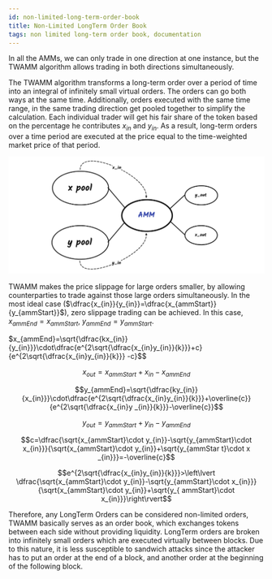 ```yaml
---
id: non-limited-long-term-order-book
title: Non-Limited LongTerm Order Book
tags: non limited long-term order book, documentation
---
```


In all the AMMs, we can only trade in one direction at one instance, but the TWAMM algorithm allows trading in both directions simultaneously.

The TWAMM algorithm transforms a long-term order over a period of time into an integral of infinitely small virtual orders. The orders can go both ways at the same time. Additionally, orders executed with the same time range, in the same trading direction get pooled together to simplify the calculation. Each individual trader will get his fair share of the token based on the percentage he contributes $x_{in}$ and $y_{in}$. As a result, long-term orders over a time period are executed at the price equal to the time-weighted market price of that period.

![](images/lt-swap-in-out.png)

TWAMM makes the price slippage for large orders smaller, by allowing counterparties to trade against those large orders simultaneously. In the most ideal case ($\dfrac{x_{in}}{y_{in}}=\dfrac{x_{ammStart}}{y_{ammStart}}$), zero slippage trading can be achieved. In this case, $x_{ammEnd}=x_{ammStart}$​, $y_{ammEnd}=y_{ammStart}$.

$x_{ammEnd}=\sqrt{\dfrac{kx_{in}}{y_{in}}}\cdot\dfrac{e^{2\sqrt{\dfrac{x_{in}y_{in}}{k}}}+c}{e^{2\sqrt{\dfrac{x_{in}y_{in}}{k}}} -c}$$

$$x_{out}=x_{ammStart}+x_{in}-x_{ammEnd}$$

$$y_{ammEnd}=\sqrt{\dfrac{ky_{in}}{x_{in}}}\cdot\dfrac{e^{2\sqrt{\dfrac{x_{in}y_{in}}{k}}}+\overline{c}}{e^{2\sqrt{\dfrac{x_{in}y _{in}}{k}}}-\overline{c}}$$

$$y_{out}=y_{ammStart}+y_{in}-y_{ammEnd}$$

$$c=\dfrac{\sqrt{x_{ammStart}\cdot y_{in}}-\sqrt{y_{ammStart}\cdot x_{in}}}{\sqrt{x_{ammStart}\cdot y_{in}}+\sqrt{y_{ammStar t}\cdot x _{in}}}=-\overline{c}$$

$$e^{2\sqrt{\dfrac{x_{in}y_{in}}{k}}}>\left\lvert \dfrac{\sqrt{x_{ammStart}\cdot y_{in}}-\sqrt{y_{ammStart}\cdot x_{in}}}{\sqrt{x_{ammStart}\cdot y_{in}}+\sqrt{y_{ ammStart}\cdot x_{in}}}\right\rvert$$

Therefore, any LongTerm Orders can be considered non-limited orders, TWAMM basically serves as an order book, which exchanges tokens between each side without providing liquidity. LongTerm orders are broken into infinitely small orders which are executed virtually between blocks. Due to this nature, it is less susceptible to sandwich attacks since the attacker has to put an order at the end of a block, and another order at the beginning of the following block.
